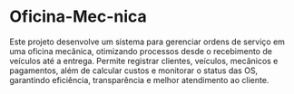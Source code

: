 # Oficina-Mec-nica
Este projeto desenvolve um sistema para gerenciar ordens de serviço em uma oficina mecânica, otimizando processos desde o recebimento de veículos até a entrega. Permite registrar clientes, veículos, mecânicos e pagamentos, além de calcular custos e monitorar o status das OS, garantindo eficiência, transparência e melhor atendimento ao cliente.
